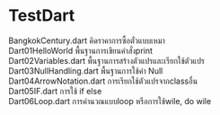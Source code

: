 # TestDart

BangkokCentury.dart คิดราคาการซื้อตั๋วแบบเหมา <br>
Dart01HelloWorld พื้นฐานการเขียนคำสั่งprint <br>
Dart02Variables.dart พื้นฐานการสร้างตัวแปรและเรียกใช้ตัวแปร <br>
Dart03NullHandling.dart พื้นฐานการใช้ค่า Null <br>
Dart04ArrowNotation.dart การเรียกใช้ตัวแปรจากclassอื่น <br>
Dart05IF.dart การใช้ if else <br>
Dart06Loop.dart การคำนวณแบบloop หรือการใช้wile, do wile
